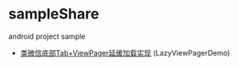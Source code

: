 # sampleShare
android project sample

- [类微信底部Tab+ViewPager延缓加载实现](http://apkfuns.com/lei-wei-xin-di-bu-tabyan-huan-jia-zai-shi-xian/) (LazyViewPagerDemo)
